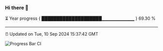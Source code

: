 ### Hi there 👋

⏳ Year progress { ████████████████████▁▁▁▁▁▁▁▁▁▁ } 69.30 %

---

⏰ Updated on Tue, 10 Sep 2024 15:37:42 GMT

![Progress Bar CI](https://github.com/IshwaranRudhara/GIT-ACTION/workflows/Progress%20Bar%20CI/badge.svg)
